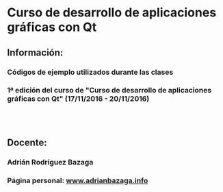 # Curso de desarrollo de aplicaciones gráficas con Qt<br>
## Información:<br>
### Códigos de ejemplo utilizados durante las clases<br>
### 1ª edición del curso de "Curso de desarrollo de aplicaciones gráficas con Qt" (17/11/2016 - 20/11/2016)<br>
<br><br>
## Docente:<br>
### Adrián Rodríguez Bazaga<br>
### Página personal: www.adrianbazaga.info
